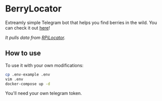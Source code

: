 # BerryLocator #

Extreamly simple Telegram bot that helps you find berries in the wild.
You can check it out [here](https://t.me/BerryLocatorBot)!

_It pulls data from [RPiLocator](https://rpilocator.com)._

## How to use ##

To use it with your own modifications:

```bash
cp .env-example .env
vim .env
docker-compose up -d
```

You'll need your own telegram token.